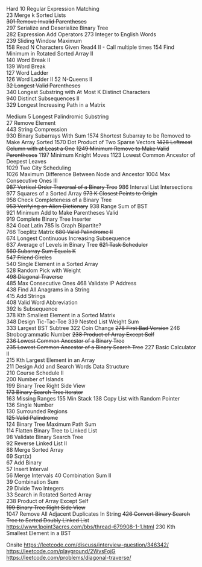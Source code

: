 Hard
10        Regular Expression Matching   
23        Merge k Sorted Lists   
~~301        Remove Invalid Parentheses~~  
297        Serialize and Deserialize Binary Tree  
282        Expression Add Operators
273        Integer to English Words   
239        Sliding Window Maximum   
158        Read N Characters Given Read4 II - Call multiple times
154        Find Minimum in Rotated Sorted Array II   
140        Word Break II   
139        Word Break   
127        Word Ladder   
126        Word Ladder II
52        N-Queens II   
~~32        Longest Valid Parentheses~~   
340        Longest Substring with At Most K Distinct Characters   
940        Distinct Subsequences II   
329        Longest Increasing Path in a Matrix   

Medium
5        Longest Palindromic Substring   
27        Remove Element   
443        String Compression  
930        Binary Subarrays With Sum
1574        Shortest Subarray to be Removed to Make Array Sorted
1570        Dot Product of Two Sparse Vectors
~~1428        Leftmost Column with at Least a One~~
~~1249        Minimum Remove to Make Valid Parentheses~~
1197        Minimum Knight Moves
1123        Lowest Common Ancestor of Deepest Leaves  
1029        Two City Scheduling   
1026        Maximum Difference Between Node and Ancestor
1004        Max Consecutive Ones III  
~~987        Vertical Order Traversal of a Binary Tree~~
986        Interval List Intersections
977        Squares of a Sorted Array
~~973        K Closest Points to Origin~~   
958        Check Completeness of a Binary Tree  
~~953        Verifying an Alien Dictionary~~
938        Range Sum of BST   
921        Minimum Add to Make Parentheses Valid   
919        Complete Binary Tree Inserter   
824        Goat Latin
785        Is Graph Bipartite?   
766        Toeplitz Matrix
~~680        Valid Palindrome II~~   
674        Longest Continuous Increasing Subsequence  
637        Average of Levels in Binary Tree
~~621        Task Scheduler~~   
~~560        Subarray Sum Equals K~~   
~~547        Friend Circles~~   
540        Single Element in a Sorted Array   
528        Random Pick with Weight   
~~498        Diagonal Traverse~~   
485        Max Consecutive Ones
468        Validate IP Address   
438        Find All Anagrams in a String   
415        Add Strings   
408        Valid Word Abbreviation   
392        Is Subsequence   
378        Kth Smallest Element in a Sorted Matrix   
348        Design Tic-Tac-Toe
339        Nested List Weight Sum  
333        Largest BST Subtree
322        Coin Change
~~278        First Bad Version~~
246        Strobogrammatic Number
~~238        Product of Array Except Self~~   
~~236        Lowest Common Ancestor of a Binary Tree~~   
~~235        Lowest Common Ancestor of a Binary Search Tree~~
227        Basic Calculator II   
215        Kth Largest Element in an Array   
211        Design Add and Search Words Data Structure  
210        Course Schedule II   
200        Number of Islands   
199        Binary Tree Right Side View   
~~173        Binary Search Tree Iterator~~   
163        Missing Ranges
155        Min Stack
138        Copy List with Random Pointer   
136        Single Number   
130        Surrounded Regions   
~~125        Valid Palindrome~~   
124        Binary Tree Maximum Path Sum   
114        Flatten Binary Tree to Linked List   
98        Validate Binary Search Tree   
92        Reverse Linked List II   
88        Merge Sorted Array   
69        Sqrt(x)   
67        Add Binary   
57        Insert Interval  
56        Merge Intervals
40        Combination Sum II   
39        Combination Sum   
29        Divide Two Integers   
33        Search in Rotated Sorted Array   
238        Product of Array Except Self   
~~199        Binary Tree Right Side View~~   
1047        Remove All Adjacent Duplicates In String
~~426        Convert Binary Search Tree to Sorted Doubly Linked Lis~~t   
https://www.1point3acres.com/bbs/thread-679908-1-1.html
230        Kth Smallest Element in a BST   


Onsite
https://leetcode.com/discuss/interview-question/346342/
https://leetcode.com/playground/2WvsFojG
https://leetcode.com/problems/diagonal-traverse/
<!--stackedit_data:
eyJoaXN0b3J5IjpbMTc2ODI1MTY1OCwyMDIzMTAxMjIsMTg1Mz
g5MzI1OV19
-->
